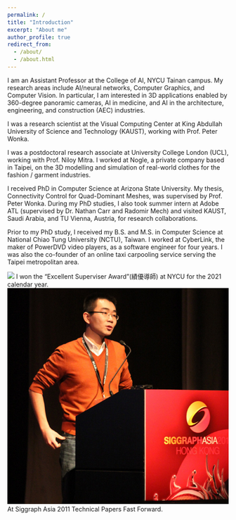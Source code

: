 ```yaml
---
permalink: /
title: "Introduction"
excerpt: "About me"
author_profile: true
redirect_from: 
  - /about/
  - /about.html
---
```


I am an Assistant Professor at the College of AI, NYCU Tainan campus. My research areas include AI/neural networks, Computer Graphics, and Computer Vision. In particular, I am interested in 3D applications enabled by 360-degree panoramic cameras, AI in medicine, and AI in the architecture, engineering, and construction (AEC) industries.

I was a research scientist at the Visual Computing Center at King Abdullah University of Science and Technology (KAUST), working with Prof. Peter Wonka.

I was a postdoctoral research associate at University College London (UCL), working with Prof. Niloy Mitra. I worked at Nogle, a private company based in Taipei, on the 3D modelling and simulation of real-world clothes for the fashion / garment industries.

I received PhD in Computer Science at Arizona State University. My thesis, Connectivity Control for Quad-Dominant Meshes, was supervised by Prof. Peter Wonka. During my PhD studies, I also took summer intern at Adobe ATL (supervised by Dr. Nathan Carr and Radomir Mech) and visited KAUST, Saudi Arabia, and TU Vienna, Austria, for research collaborations.

Prior to my PhD study, I received my B.S. and M.S. in Computer Science at National Chiao Tung University (NCTU), Taiwan. I worked at CyberLink, the maker of PowerDVD video players, as a software engineer for four years. I was also the co-founder of an online taxi carpooling service serving the Taipei metropolitan area.

<img src='/images/supervision_award.jpg'>
I won the “Excellent Superviser Award”(績優導師) at NYCU for the 2021 calendar year.

<img src='/images/profile.jpg'>
At Siggraph Asia 2011 Technical Papers Fast Forward.